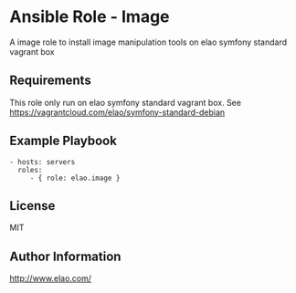 Ansible Role - Image
====================

A image role to install image manipulation tools on elao symfony standard vagrant box


Requirements
------------

This role only run on elao symfony standard vagrant box. See https://vagrantcloud.com/elao/symfony-standard-debian


Example Playbook
----------------

    - hosts: servers
      roles:
         - { role: elao.image }


License
-------

MIT


Author Information
------------------

http://www.elao.com/
